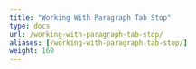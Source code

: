 ```yaml
---
title: "Working With Paragraph Tab Stop"
type: docs
url: /working-with-paragraph-tab-stop/
aliases: [/working-with-paragraph-tab-stop/]
weight: 160
---
```



